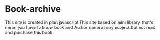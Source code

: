 # Book-archive
This site is created in plan javascript
This site based on mini library, that's mean you have to know book and Author name at any subject.But not read and purchase this book. 
